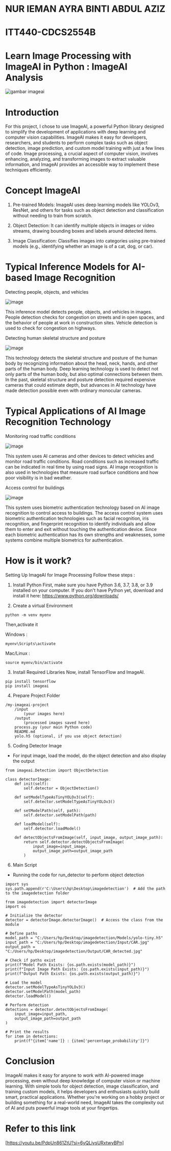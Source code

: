 # NUR IEMAN AYRA BINTI ABDUL AZIZ
# ITT440-CDCS2554B

# Learn Image Processing with ImageAI in Python : ImageAI Analysis


![gambar imageai](https://github.com/user-attachments/assets/3e7fcb8b-444d-443c-bf19-7738b97b19cd)

     

# Introduction
For this project, I chose to use ImageAI, a powerful Python library designed to simplify the development of applications with deep learning and computer vision capabilities. ImageAI makes it easy for developers, researchers, and students to perform complex tasks such as object detection, image prediction, and custom model training with just a few lines of code. Image processing, a crucial aspect of computer vision, involves enhancing, analyzing, and transforming images to extract valuable information, and ImageAI provides an accessible way to implement these techniques efficiently.


# Concept ImageAI

1. Pre-trained Models:
ImageAI uses deep learning models like YOLOv3, ResNet, and others for tasks such as object detection and classification without needing to train from scratch.

2. Object Detection:
It can identify multiple objects in images or video streams, drawing bounding boxes and labels around detected items.

3. Image Classification:
Classifies images into categories using pre-trained models (e.g., identifying whether an image is of a cat, dog, or car).


# Typical Inference Models for AI-based Image Recognition

Detecting people, objects, and vehicles

![image](https://github.com/user-attachments/assets/908a1dad-df6b-4921-bb4b-f02c3b65d490)

This inference model detects people, objects, and vehicles in images. People detection checks for congestion on streets and in open spaces, and the behavior of people at work in construction sites. Vehicle detection is used to check for congestion on highways.

Detecting human skeletal structure and posture

![image](https://github.com/user-attachments/assets/0687bc26-cd17-42d2-ac6a-ece1ff75aec5)

This technology detects the skeletal structure and posture of the human body by recognizing information about the head, neck, hands, and other parts of the human body. Deep learning technology is used to detect not only parts of the human body, but also optimal connections between them. In the past, skeletal structure and posture detection required expensive cameras that could estimate depth, but advances in AI technology have made detection possible even with ordinary monocular cameras.

# Typical Applications of AI Image Recognition Technology

Monitoring road traffic conditions

![image](https://github.com/user-attachments/assets/76c965d4-806d-4748-a7c6-025a84861965)

This system uses AI cameras and other devices to detect vehicles and monitor road traffic conditions. Road conditions such as increased traffic can be indicated in real time by using road signs. AI image recognition is also used in technologies that measure road surface conditions and how poor visibility is in bad weather.

Access control for buildings

![image](https://github.com/user-attachments/assets/eea67416-b1f6-4ba0-8430-c6f91e26e403)

This system uses biometric authentication technology based on AI image recognition to control access to buildings. The access control system uses biometric authentication technologies such as facial recognition, iris recognition, and fingerprint recognition to identify individuals and allow them to enter and exit without touching the authentication device. Since each biometric authentication has its own strengths and weaknesses, some systems combine multiple biometrics for authentication.

# How is it work?

Setting Up ImageAI for Image Processing
Follow these steps :

1. Install Python
First, make sure you have Python 3.6, 3.7, 3.8, or 3.9 installed on your computer.
If you don't have Python yet, download and install it here: https://www.python.org/downloads/

2. Create a virtual Environment
```
python -m venv myenv
```

Then,activate it

Windows : 
```
myenv\Scripts\activate
```
Mac/Linux :
```
source myenv/bin/activate
```
3. Install Required Libraries
Now, install TensorFlow and ImageAI.
```
pip install tensorflow
pip install imageai 
```

4. Prepare Project Folder
```
/my-imageai-project
    /input
        (your images here)
    /output
        (processed images saved here)
    process.py (your main Python code)
    README.md
    yolo.h5 (optional, if you use object detection)
```

5. Coding Detector Image
- For input image, load the model, do the object detection and also display the output
```
from imageai.Detection import ObjectDetection

class detectorImage:
    def init(self):
        self.detector = ObjectDetection()

    def setModelTypeAsTinyYOLOv3(self):
        self.detector.setModelTypeAsTinyYOLOv3()

    def setModelPath(self, path):
        self.detector.setModelPath(path)

    def loadModel(self):
        self.detector.loadModel()

    def detectObjectsFromImage(self, input_image, output_image_path):
        return self.detector.detectObjectsFromImage(
            input_image=input_image,
            output_image_path=output_image_path
        )

```
6. Main Script
- Running the code for run_detector to perform object detection

```
import sys
sys.path.append(r'C:\Users\hp\Desktop\imagedetection')  # Add the path to the imagedetection folder

from imagedetection import detectorImage
import os

# Initialize the detector
detector = detectorImage.detectorImage()  # Access the class from the module

# Define paths
model_path = "C:/Users/hp/Desktop/imagedetection/Models/yolo-tiny.h5"
input_path = "C:/Users/hp/Desktop/imagedetection/Input/CAR.jpg"
output_path = "C:/Users/hp/Desktop/imagedetection/Output/CAR_detected.jpg"

# Check if paths exist
print(f"Model Path Exists: {os.path.exists(model_path)}")
print(f"Input Image Path Exists: {os.path.exists(input_path)}")
print(f"Output Path Exists: {os.path.exists(output_path)}")

# Load the model
detector.setModelTypeAsTinyYOLOv3()
detector.setModelPath(model_path)
detector.loadModel()

# Perform detection
detections = detector.detectObjectsFromImage(
    input_image=input_path,
    output_image_path=output_path
)

# Print the results
for item in detections:
    print(f"{item['name']} : {item['percentage_probability']}")
```


# Conclusion
ImageAI makes it easy for anyone to work with AI-powered image processing, even without deep knowledge of computer vision or machine learning. With simple tools for object detection, image classification, and training custom models, it helps developers and enthusiasts quickly build smart, practical applications. Whether you're working on a hobby project or building something for a real-world need, ImageAI takes the complexity out of AI and puts powerful image tools at your fingertips.

# Refer to this link 
[https://youtu.be/PdpUn861ZtU?si=6yQLiysURxtwyBPn]

